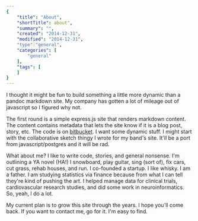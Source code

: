 ```yaml
---
{
    "title": "About",
    "shortTitle": about",
    "summary": "",
    "created": "2014-12-31",
    "modified": "2014-12-31",
    "type":"general",
    "categories": [
        "general"
    ],
    "tags": [
    ]
}
---
```

I thought it might be fun to build something a little more dynamic than a pandoc markdown site. My company has gotten a lot of mileage out of javascript so I figured why not.
 
The first round is a simple express.js site that renders markdown content. The content contains metadata that lets the site know if it is a blog post, story, etc. The code is on [bitbucket](https://bitbucket.org/jordan52/sites). I want some dynamic stuff. I might start with the collaborative sketch thingy I wrote for my band's site. It'll be a port from javascript/postgres and it will be rad.

What about me? I like to write code, stories, and general nonsense. I'm outlining a YA novel (HA!) I snowboard, play guitar, sing (sort of), fix cars, cut grass, rehab houses, and run. I co-founded a startup. I like whisky. I am a father. I am studying statistics via finance because from what I can tell they're kind of pushing the art. I helped manage data for clinical trials, cardiovascular research studies, and did some work in neuroinformatics. So, yeah, I do a lot.
 
My current plan is to grow this site through the years. I hope you'll come back. If you want to contact me, go for it. I'm easy to find.
